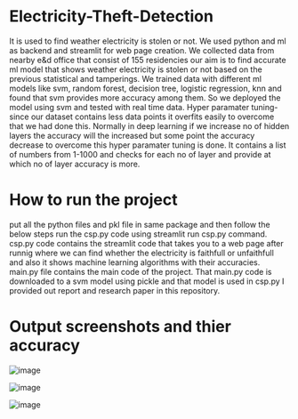 # Electricity-Theft-Detection
It is used to find weather electricity is stolen or not. We used python and ml as backend and streamlit for web page creation. We collected data from nearby e&d office that consist of 155 residencies our aim is to find accurate ml model that shows weather electricity is stolen or not based on the previous statistical and tamperings. We trained data with different ml models like svm, random forest, decision tree, logistic regression, knn and found that svm provides more accuracy among them. So we deployed the model using svm and tested with real time data. 
Hyper paramater tuning- since our dataset contains less data points it overfits easily to overcome that we had done this. Normally in deep learning if we increase no of hidden layers the accuracy will the increased but some point the accuracy decrease to overcome this hyper paramater tuning is done. It contains a list of numbers from 1-1000 and checks for each no of layer and provide at which no of layer accuracy is more.
# How to run the project
put all the python files and pkl file in same package and then follow the below steps
run the csp.py code using streamlit run csp.py command.
csp.py code contains the streamlit code that takes you to a web page after runnig where we can find whether the electricity is faithfull or unfaithfull and also it shows machine learning algorithms with their accuracies.
main.py file contains the main code of the project. That main.py code is downloaded to a svm model using pickle and that model is used in csp.py
I provided out report and research paper in this repository.

# Output screenshots and thier accuracy

![image](https://github.com/user-attachments/assets/946be6c0-c055-4424-8b5c-b99a4b29750b)

![image](https://github.com/user-attachments/assets/584084bd-7b73-4fb2-bb63-c5189210ea8f)

![image](https://github.com/user-attachments/assets/e883a757-7dbd-4fa6-a13d-7f465febe52b)


